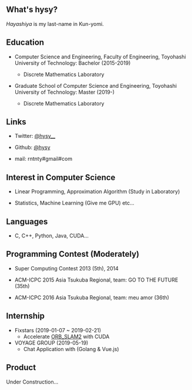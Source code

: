 ## What's hysy?
*Hayashiya* is my last-name in Kun-yomi.

## Education
- Computer Science and Engineering, Faculty of Engineering, Toyohashi University of Technology: Bachelor (2015-2019)
  - Discrete Mathematics Laboratory

- Graduate School of Computer Science and Engineering, Toyohashi University of Technology: Master (2019-)
  - Discrete Mathematics Laboratory

## Links
- Twitter: [@hysy__](https://twitter.com/hysy__)

- Github: [@hysy](https://github.com/hysy)

- mail: rntnty#gmail#com

## Interest in Computer Science
- Linear Programming, Approximation Algorithm (Study in Laboratory)

- Statistics, Machine Learning (Give me GPU) etc...

## Languages
- C, C++, Python, Java, CUDA...

## Programming Contest (Moderately)
- Super Computing Contest 2013 (5th), 2014

- ACM-ICPC 2015 Asia Tsukuba Regional, team: GO TO THE FUTURE (35th)

- ACM-ICPC 2016 Asia Tsukuba Regional, team: meu amor (36th)

## Internship
- Fixstars (2019-01-07 ~ 2019-02-21)
  - Accelerate [ORB_SLAM2](https://github.com/raulmur/ORB_SLAM2) with CUDA
- VOYAGE GROUP (2019-05-19)
  - Chat Application with (Golang & Vue.js)

## Product
Under Construction...

